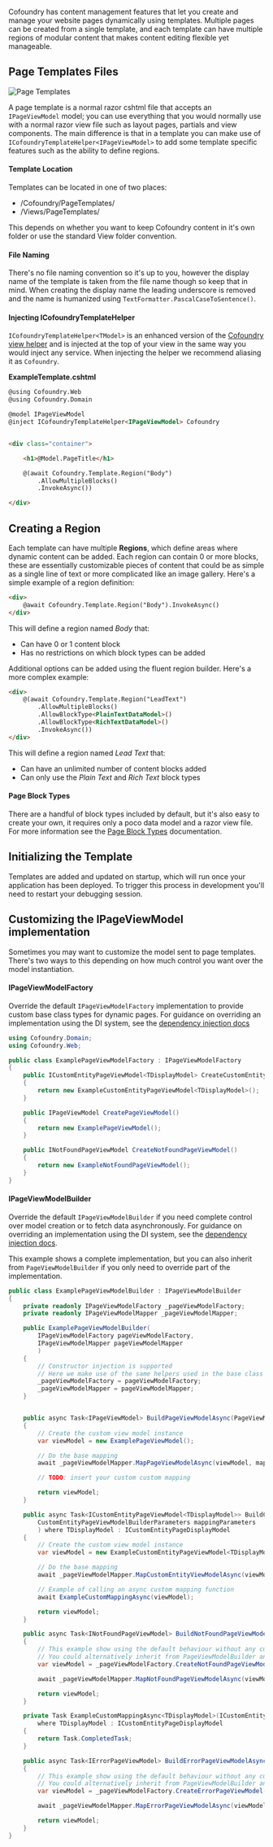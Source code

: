 ﻿Cofoundry has content management features that let you create and manage your website pages dynamically using templates. Multiple pages can be created from a single template, and each template can have multiple regions of modular content that makes content editing flexible yet manageable.

## Page Templates Files

![Page Templates](images/page-templates.png)

A page template is a normal razor cshtml file that accepts an `IPageViewModel` model; you can use everything that you would normally use with a normal razor view file such as layout pages, partials and view components. The main difference is that in a template you can make use of `ICofoundryTemplateHelper<IPageViewModel>` to add some template specific features such as the ability to define regions.

#### Template Location

Templates can be located in one of two places:

- /Cofoundry/PageTemplates/
- /Views/PageTemplates/

This depends on whether you want to keep Cofoundry content in it's own folder or use the standard View folder convention.

#### File Naming

There's no file naming convention so it's up to you, however the display name of the template is taken from the file name though so keep that in mind. When creating the display name the leading underscore is removed and the name is humanized using `TextFormatter.PascalCaseToSentence()`.

#### Injecting ICofoundryTemplateHelper

`ICofoundryTemplateHelper<TModel>` is an enhanced version of the [Cofoundry view helper](Cofoundry-View-Helper) and is injected at the top of your view in the same way you would inject any service. When injecting the helper we recommend aliasing it as `Cofoundry`.

**ExampleTemplate.cshtml**
```html
@using Cofoundry.Web
@using Cofoundry.Domain

@model IPageViewModel
@inject ICofoundryTemplateHelper<IPageViewModel> Cofoundry


<div class="container">

    <h1>@Model.PageTitle</h1>

    @(await Cofoundry.Template.Region("Body")
        .AllowMultipleBlocks()
        .InvokeAsync())

</div>

```

## Creating a Region

Each template can have multiple **Regions**, which define areas where dynamic content can be added. Each region can contain 0 or more blocks, these are essentially customizable pieces of content that could be as simple as a single line of text or more complicated like an image gallery. Here's a simple example of a region definition:

```html
<div>
    @await Cofoundry.Template.Region("Body").InvokeAsync()
</div>
```

This will define a region named *Body* that:

- Can have 0 or 1 content block
- Has no restrictions on which block types can be added
 
Additional options can be added using the fluent region builder. Here's a more complex example:

```html
<div>
    @(await Cofoundry.Template.Region("LeadText")
        .AllowMultipleBlocks()
        .AllowBlockType<PlainTextDataModel>()
        .AllowBlockType<RichTextDataModel>()
        .InvokeAsync())
</div>
```
This will define a region named *Lead Text* that:

- Can have an unlimited number of content blocks added
- Can only use the *Plain Text* and *Rich Text* block types

#### Page Block Types

There are a handful of block types included by default, but it's also easy to create your own, it requires only a poco data model and a razor view file. For more information see the [Page Block Types](Page-Block-Types) documentation.

## Initializing the Template

Templates are added and updated on startup, which will run once your application has been deployed. To trigger this process in development you'll need to restart your debugging session.

## Customizing the IPageViewModel implementation

Sometimes you may want to customize the model sent to page templates. There's two ways to this depending on how much control you want over the model instantiation.

#### IPageViewModelFactory

Override the default `IPageViewModelFactory` implementation to provide custom base class types for dynamic pages. For guidance on overriding an implementation using the DI system, see the [dependency injection docs](/framework/dependency-injection#overriding-registrations)

```csharp
using Cofoundry.Domain;
using Cofoundry.Web;

public class ExamplePageViewModelFactory : IPageViewModelFactory
{
    public ICustomEntityPageViewModel<TDisplayModel> CreateCustomEntityPageViewModel<TDisplayModel>() where TDisplayModel : ICustomEntityPageDisplayModel
    {
        return new ExampleCustomEntityPageViewModel<TDisplayModel>();
    }

    public IPageViewModel CreatePageViewModel()
    {
        return new ExamplePageViewModel();
    }

    public INotFoundPageViewModel CreateNotFoundPageViewModel()
    {
        return new ExampleNotFoundPageViewModel();
    }
}
```

#### IPageViewModelBuilder

Override the default `IPageViewModelBuilder` if you need complete control over model creation or to fetch data asynchronously. For guidance on overriding an implementation using the DI system, see the [dependency injection docs](/framework/dependency-injection#overriding-registrations).

This example shows a complete implementation, but you can also inherit from `PageViewModelBuilder` if you only need to override part of the implementation.

```csharp
public class ExamplePageViewModelBuilder : IPageViewModelBuilder
{
    private readonly IPageViewModelFactory _pageViewModelFactory;
    private readonly IPageViewModelMapper _pageViewModelMapper;

    public ExamplePageViewModelBuilder(
        IPageViewModelFactory pageViewModelFactory,
        IPageViewModelMapper pageViewModelMapper
        )
    {
        // Constructor injection is supported
        // Here we make use of the same helpers used in the base class
        _pageViewModelFactory = pageViewModelFactory;
        _pageViewModelMapper = pageViewModelMapper;
    }


    public async Task<IPageViewModel> BuildPageViewModelAsync(PageViewModelBuilderParameters mappingParameters)
    {
        // Create the custom view model instance
        var viewModel = new ExamplePageViewModel();

        // Do the base mapping
        await _pageViewModelMapper.MapPageViewModelAsync(viewModel, mappingParameters);

        // TODO: insert your custom custom mapping

        return viewModel;
    }

    public async Task<ICustomEntityPageViewModel<TDisplayModel>> BuildCustomEntityPageViewModelAsync<TDisplayModel>(
        CustomEntityPageViewModelBuilderParameters mappingParameters
        ) where TDisplayModel : ICustomEntityPageDisplayModel
    {
        // Create the custom view model instance
        var viewModel = new ExampleCustomEntityPageViewModel<TDisplayModel>();

        // Do the base mapping
        await _pageViewModelMapper.MapCustomEntityViewModelAsync(viewModel, mappingParameters);

        // Example of calling an async custom mapping function
        await ExampleCustomMappingAsync(viewModel);

        return viewModel;
    }

    public async Task<INotFoundPageViewModel> BuildNotFoundPageViewModelAsync(NotFoundPageViewModelBuilderParameters mappingParameters)
    {
        // This example show using the default behaviour without any customization
        // You could alternatively inherit from PageViewModelBuilder and use the base implementation
        var viewModel = _pageViewModelFactory.CreateNotFoundPageViewModel();

        await _pageViewModelMapper.MapNotFoundPageViewModelAsync(viewModel, mappingParameters);

        return viewModel;
    }

    private Task ExampleCustomMappingAsync<TDisplayModel>(ICustomEntityPageViewModel<TDisplayModel> model)
        where TDisplayModel : ICustomEntityPageDisplayModel
    {
        return Task.CompletedTask;
    }

    public async Task<IErrorPageViewModel> BuildErrorPageViewModelAsync(ErrorPageViewModelBuilderParameters mappingParameters)
    {
        // This example show using the default behaviour without any customization
        // You could alternatively inherit from PageViewModelBuilder and use the base implementation
        var viewModel = _pageViewModelFactory.CreateErrorPageViewModel();

        await _pageViewModelMapper.MapErrorPageViewModelAsync(viewModel, mappingParameters);

        return viewModel;
    }
}
```
